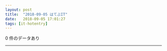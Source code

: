 ```yaml
---
layout: post
title:  "2018-09-05 はてぶIT"
date:   2018-09-05 17:01:27
tags: [it-hotentry]
---
```

0 件のデータあり

<hr>
